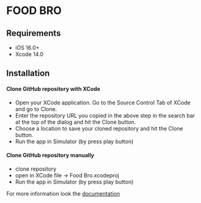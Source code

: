 # FOOD BRO 

## Requirements

- iOS 16.0+
- Xcode 14.0

## Installation

 #### Clone GitHub repository with XCode
 - Open your XCode application. Go to the Source Control Tab of XCode and go to Clone.
 - Enter the repository URL you copied in the above step in the search bar at the top of the dialog and hit the Clone button.
 - Choose a location to save your cloned repository and hit the Clone button.
 - Run the app in Simulator (by press play button)

 #### Clone GitHub repository manually
 - clone repository
 - open in XCode file -> Food Bro.xcodeproj
 - Run the app in Simulator (by press play button) 

For more information look the [documentation](https://developer.apple.com/documentation/xcode/running-your-app-in-simulator-or-on-a-device#)
